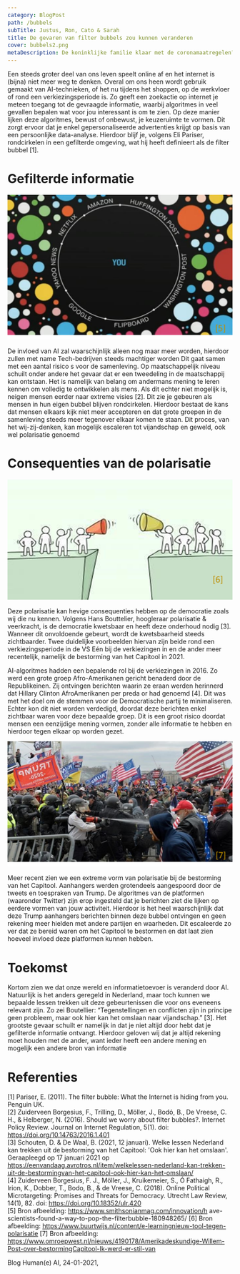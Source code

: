 ```yaml
---
category: BlogPost
path: /bubbels
subTitle: Justus, Ron, Cato & Sarah
title: De gevaren van filter bubbels zou kunnen veranderen  
cover: bubbels2.png
metaDescription: De koninklijke familie klaar met de coronamaatregelen?! Een nieuw, uitgelekt filmpje gaat viraal. Binnen twee uur al een miljoen keer bekeken op Dumpert en op Twitter staat het binnen de kortste keren bovenaan de Trending-lijst. 
---
```


Een steeds groter deel van ons leven speelt online af en het internet is (bijna) niet meer weg te denken. Overal om ons heen wordt gebruik gemaakt van AI-technieken, of het nu tijdens het shoppen, op de werkvloer of rond een verkiezingsperiode is. Zo geeft een zoekactie op internet je meteen toegang tot de gevraagde informatie, waarbij algoritmes in veel gevallen bepalen wat voor jou interessant is om te zien. Op deze manier lijken deze algoritmes, bewust of onbewust, je keuzeruimte te vormen. Dit zorgt ervoor dat je enkel gepersonaliseerde advertenties krijgt op basis van een persoonlijke data-analyse. Hierdoor blijf je, volgens Eli Pariser, rondcirkelen in een gefilterde omgeving, wat hij heeft definieert als de filter bubbel [1]. 

# Gefilterde informatie 

![Illustratie Bubbels](bubbels1.png)

De invloed van AI zal waarschijnlijk alleen nog maar meer worden, hierdoor zullen met name Tech-bedrijven steeds machtiger worden Dit gaat samen met een aantal risico s voor de samenleving. Op maatschappelijk niveau schuilt onder andere het gevaar dat er een tweedeling in de maatschappij kan ontstaan. Het is namelijk van belang om andermans mening te leren kennen om volledig te ontwikkelen als mens. Als dit echter niet mogelijk is, neigen mensen eerder naar extreme visies [2]. Dit zie je gebeuren als mensen in hun eigen bubbel blijven rondcirkelen. Hierdoor bestaat de kans dat mensen elkaars kijk niet meer accepteren en dat grote groepen in de samenleving steeds meer tegenover elkaar komen te staan. Dit proces, van het wij-zij-denken, kan mogelijk escaleren tot vijandschap en geweld, ook wel polarisatie genoemd	  

# Consequenties van de polarisatie 

![Illustratie Polarisatie](bubbels2.png)

Deze polarisatie kan hevige consequenties hebben op de democratie zoals wij die nu kennen. Volgens Hans Bouttelier, hoogleraar polarisatie & veerkracht, is de democratie kwetsbaar en heeft deze onderhoud nodig [3]. Wanneer dit onvoldoende gebeurt, wordt de kwetsbaarheid steeds zichtbaarder. Twee duidelijke voorbeelden hiervan zijn beide rond een verkiezingsperiode in de VS Eén bij de verkiezingen in  en de ander meer recentelijk, namelijk de bestorming van het Capitool in 2021.
 
AI-algoritmes hadden een bepalende rol bij de verkiezingen in 2016. Zo werd een grote groep Afro-Amerikanen gericht benaderd door de Republikeinen. Zij ontvingen berichten waarin ze eraan werden herinnerd dat Hillary Clinton AfroAmerikanen per preda or had genoemd [4]. Dit was met het doel om de stemmen voor de Democratische partij te minimaliseren. Echter kon dit niet worden verdedigd, doordat deze berichten enkel zichtbaar waren voor deze bepaalde groep. Dit is een groot risico doordat mensen een eenzijdige mening vormen, zonder alle informatie te hebben en hierdoor tegen elkaar op worden gezet.  
 
![Illustratie Polarisatie](bubbels3.png)

Meer recent zien we een extreme vorm van polarisatie bij de bestorming van het Capitool. Aanhangers werden grotendeels aangespoord door de tweets en toespraken van Trump. De algoritmes van de platformen (waaronder Twitter) zijn erop ingesteld dat je berichten ziet die lijken op eerdere vormen van jouw activiteit. Hierdoor is het heel waarschijnlijk dat deze Trump aanhangers berichten binnen deze bubbel ontvingen en geen rekening meer hielden met andere partijen en waarheden. Dit escaleerde zo ver dat ze bereid waren om het Capitool te bestormen en dat laat zien hoeveel invloed deze platformen kunnen hebben.  

# Toekomst 

Kortom zien we dat onze wereld en informatietoevoer is veranderd door AI. Natuurlijk is het anders geregeld in Nederland, maar toch kunnen we bepaalde lessen trekken uit deze gebeurtenissen die voor ons eveneens relevant zijn. Zo zei Boutellier: “Tegenstellingen en conflicten zijn in principe geen probleem, maar ook hier kan het omslaan naar vijandschap.” [3]. Het grootste gevaar schuilt er namelijk in dat je niet altijd door hebt dat je gefilterde informatie ontvangt. Hierdoor geloven wij dat je altijd rekening moet houden met de ander, want ieder heeft een andere mening en mogelijk een andere bron van informatie 
 
# Referenties  

[1]	Pariser, E. (2011). The filter bubble: What the Internet  is hiding from you. Penguin UK.  
[2]	Zuiderveen Borgesius, F., Trilling, D., Möller, J., Bodó,  B., De Vreese, C. H., & Helberger, N. (2016). Should we worry about filter bubbles?. Internet Policy Review. Journal on Internet  Regulation, 5(1). doi: https://doi.org/10.14763/2016.1.401  
[3]	Schouten, D. & De Waal, B. (2021, 12 januari). Welke  lessen Nederland kan trekken uit de bestorming van het Capitool: 'Ook hier kan het omslaan'. Geraapleegd op 17 januari 2021 op https://eenvandaag.avrotros.nl/item/welkelessen-nederland-kan-trekken-uit-de-bestormingvan-het-capitool-ook-hier-kan-het-omslaan/  
[4]	Zuiderveen Borgesius, F. J., Möller, J., Kruikemeier, S.,  Ó Fathaigh, R., Irion, K., Dobber, T., Bodo, B., & de Vreese, C. (2018). Online Political Microtargeting: Promises and Threats for Democracy. Utrecht Law Review, 14(1), 82. doi: 
https://doi.org/10.18352/ulr.420  
[5] Bron afbeelding:  https://www.smithsonianmag.com/innovation/h ave-scientists-found-a-way-to-pop-the-filterbubble-180948265/
[6] Bron afbeelding: https://www.buurtwijs.nl/content/e-learningnieuw-tool-tegen-polarisatie
[7] Bron afbeelding: https://www.omroepwest.nl/nieuws/4190178/Amerikadeskundige-Willem-Post-over-bestormingCapitool-Ik-werd-er-stil-van 
 
 
Blog Human(e) AI, 24-01-2021,  
